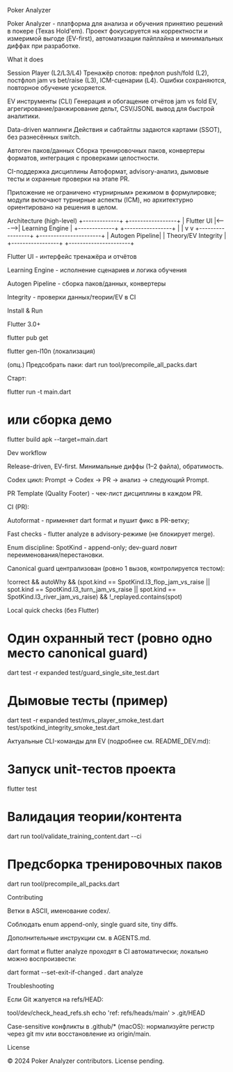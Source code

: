 Poker Analyzer

Poker Analyzer - платформа для анализа и обучения принятию решений в покере (Texas Hold'em). Проект фокусируется на корректности и измеримой выгоде (EV-first), автоматизации пайплайна и минимальных диффах при разработке.

What it does

Session Player (L2/L3/L4)
Тренажёр спотов: префлоп push/fold (L2), постфлоп jam vs bet/raise (L3), ICM-сценарии (L4). Ошибки сохраняются, повторное обучение ускоряется.

EV инструменты (CLI)
Генерация и обогащение отчётов jam vs fold EV, агрегирование/ранжирование дельт, CSV/JSONL вывод для быстрой аналитики.

Data-driven маппинги
Действия и сабтайтлы задаются картами (SSOT), без разнесённых switch.

Автоген паков/данных
Сборка тренировочных паков, конвертеры форматов, интеграция с проверками целостности.

CI-поддержка дисциплины
Автоформат, advisory-анализ, дымовые тесты и охранные проверки на этапе PR.

Приложение не ограничено «турнирным» режимом в формулировке; модули включают турнирные аспекты (ICM), но архитектурно ориентировано на решения в целом.

Architecture (high-level)
+-------------+       +-----------------+
| Flutter UI  |<----->| Learning Engine |
+-------------+       +-----------------+
        |                      |
        v                      v
+-----------------+    +----------------------+
| Autogen Pipeline|    | Theory/EV Integrity  |
+-----------------+    +----------------------+


Flutter UI - интерфейс тренажёра и отчётов

Learning Engine - исполнение сценариев и логика обучения

Autogen Pipeline - сборка паков/данных, конвертеры

Integrity - проверки данных/теории/EV в CI

Install & Run

Flutter 3.0+

flutter pub get

flutter gen-l10n (локализация)

(опц.) Предсобрать паки: dart run tool/precompile_all_packs.dart

Старт:

flutter run -t main.dart
# или сборка демо
flutter build apk --target=main.dart

Dev workflow

Release-driven, EV-first. Минимальные диффы (1–2 файла), обратимость.

Codex цикл: Prompt → Codex → PR → анализ → следующий Prompt.

PR Template (Quality Footer) - чек-лист дисциплины в каждом PR.

CI (PR):

Autoformat - применяет dart format и пушит фикс в PR-ветку;

Fast checks - flutter analyze в advisory-режиме (не блокирует merge).

Enum discipline: SpotKind - append-only; dev-guard ловит переименования/перестановки.

Canonical guard централизован (ровно 1 вызов, контролируется тестом):

!correct && autoWhy && (spot.kind == SpotKind.l3_flop_jam_vs_raise || spot.kind == SpotKind.l3_turn_jam_vs_raise || spot.kind == SpotKind.l3_river_jam_vs_raise) && !_replayed.contains(spot)

Local quick checks (без Flutter)
# Один охранный тест (ровно одно место canonical guard)
dart test -r expanded test/guard_single_site_test.dart

# Дымовые тесты (пример)
dart test -r expanded test/mvs_player_smoke_test.dart test/spotkind_integrity_smoke_test.dart


Актуальные CLI-команды для EV (подробнее см. README_DEV.md):

# Запуск unit-тестов проекта
flutter test

# Валидация теории/контента
dart run tool/validate_training_content.dart --ci

# Предсборка тренировочных паков
dart run tool/precompile_all_packs.dart

Contributing

Ветки в ASCII, именование codex/<task>.

Соблюдать enum append-only, single guard site, tiny diffs.

Дополнительные инструкции см. в AGENTS.md.

dart format и flutter analyze проходят в CI автоматически; локально можно воспроизвести:

dart format --set-exit-if-changed .
dart analyze

Troubleshooting

Если Git жалуется на refs/HEAD:

tool/dev/check_head_refs.sh
echo 'ref: refs/heads/main' > .git/HEAD


Case-sensitive конфликты в .github/* (macOS): нормализуйте регистр через git mv или восстановление из origin/main.

License

© 2024 Poker Analyzer contributors. License pending.
